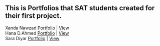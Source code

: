 ## This is Portfolios that SAT students created for their first project.

Xanda Nawzad [Portfolio](https://github.com/XandaNawzad/portfolio-xanda) | [View](https://xandanawzad.netlify.app/) </br>
Hana D.Ahmed [Portfolio](https://github.com/hanaahmed90/Portfolio_Test1) | [View](https://enchanting-croquembouche-9ecff0.netlify.app/) </br>
Sara Diyar [Portfolio](https://github.com/XandaNawzad/portfolio-xanda) | [View](https://xandanawzad.netlify.app/) </br>


